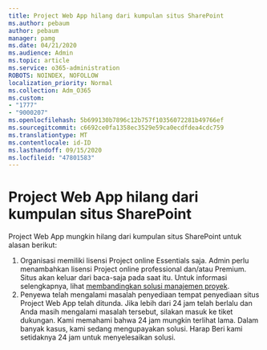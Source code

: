 ```yaml
---
title: Project Web App hilang dari kumpulan situs SharePoint
ms.author: pebaum
author: pebaum
manager: pamg
ms.date: 04/21/2020
ms.audience: Admin
ms.topic: article
ms.service: o365-administration
ROBOTS: NOINDEX, NOFOLLOW
localization_priority: Normal
ms.collection: Adm_O365
ms.custom:
- "1777"
- "9000207"
ms.openlocfilehash: 5b699130b7896c12b757f10356072281b49766ef
ms.sourcegitcommit: c6692ce0fa1358ec3529e59ca0ecdfdea4cdc759
ms.translationtype: MT
ms.contentlocale: id-ID
ms.lasthandoff: 09/15/2020
ms.locfileid: "47801583"
---
```

# <a name="project-web-app-is-missing-from-the-sharepoint-site-collection"></a>Project Web App hilang dari kumpulan situs SharePoint

Project Web App mungkin hilang dari kumpulan situs SharePoint untuk alasan berikut:

1. Organisasi memiliki lisensi Project online Essentials saja. Admin perlu menambahkan lisensi Project online professional dan/atau Premium. Situs akan keluar dari baca-saja pada saat itu. Untuk informasi selengkapnya, lihat [membandingkan solusi manajemen proyek](https://products.office.com/project/compare-microsoft-project-management-software?tab=1).
2. Penyewa telah mengalami masalah penyediaan tempat penyediaan situs Project Web App telah ditunda. Jika lebih dari 24 jam telah berlalu dan Anda masih mengalami masalah tersebut, silakan masuk ke tiket dukungan. Kami memahami bahwa 24 jam mungkin terlihat lama. Dalam banyak kasus, kami sedang mengupayakan solusi. Harap Beri kami setidaknya 24 jam untuk menyelesaikan solusi.
